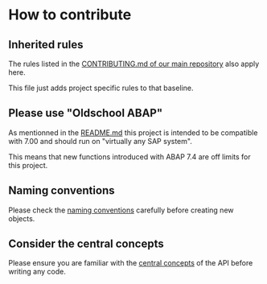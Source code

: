 <!-- Links used on this page (Declaration) -->
[USI_CONTRIBUTING]: https://github.com/SchwarzIT/sap-usi/blob/main/docs/CONTRIBUTING.md
[README]:           ../README.md
[NAMING]:           ../../../wiki/Naming-conventions
[CONCEPTS]:         ../../../wiki/Central-Concepts

# How to contribute
## Inherited rules
The rules listed in the [CONTRIBUTING.md of our main repository][USI_CONTRIBUTING] also apply here. 

This file just adds project specific rules to that baseline.

## Please use "Oldschool ABAP"
As mentionned in the [README.md][README] this project is intended to be compatible with 7.00 and should run on "virtually any SAP system".

This means that new functions introduced with ABAP 7.4 are off limits for this project.

## Naming conventions
Please check the [naming conventions][NAMING] carefully before creating new objects.

## Consider the central concepts
Please ensure you are familiar with the [central concepts][CONCEPTS] of the API before writing any code.
